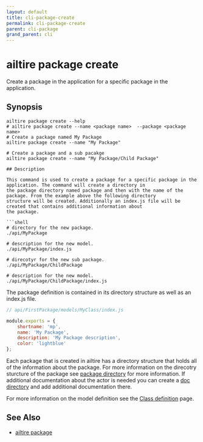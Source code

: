 ```yaml
---
layout: default 
title: cli-package-create 
permalink: cli-package-create 
parent: cli-package 
grand_parent: cli
---
```


# ailtire package create

Create a package in the application for a specific package in the application.

## Synopsis

```shell
ailtire package create --help 
# ailtire package create --name <package name>  --package <package name>
# Create a package named My Package
ailtire package create --name "My Package" 

# Create a package and a sub pacakge
ailtire package create --name "My Package/Child Package"

## Description

This command is used to create a package for a specific package in the application. The command will create a directory in
the package directory named package and then with the name of the package. From the example above the following directory
structure will be created. Additionally an index.js file will be created that contains additional information about 
the package.

```shell
# directory for the new package.
./api/MyPackage

# description for the new model.
./api/MyPackage/index.js 

# direcotyr for the new sub package.
./api/MyPackage/ChildPackage

# description for the new model.
./api/MyPackage/ChildPackage/index.js 

```
The package definition is contained in its directory structure as well as an index.js file.

```javascript
// api/FirstPackage/models/MyClass/index.js

module.exports = {
    shortname: 'mp',
    name: 'My Package',
    description: 'My Package description',
    color: 'lightblue'
};
```

Each package that is created in ailtire has a directory structure that holds all of the information about the package.
For more information on the direcotry sturcture of the package see [package directory](package) for more information.
If additional documentation about the actor is needed you can create a [doc directory](documentation) and add additional
documentation there.

For more information on the model definition see the [Class definition](class-definition) page.

## See Also
* [ailtire package](cli-package)
